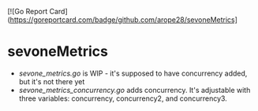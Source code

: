 [![Go Report Card](https://goreportcard.com/badge/github.com/arope28/sevoneMetrics]

# sevoneMetrics

- *sevone_metrics.go* is WIP - it's supposed to have concurrency added, but it's not there yet
- *sevone_metrics_concurrency.go* adds concurrency. It's adjustable with three variables: concurrency, concurrency2, and concurrency3.
